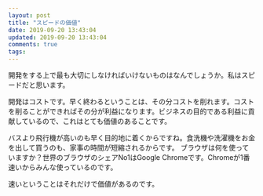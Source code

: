 ```yaml
---
layout: post
title: "スピードの価値"
date: 2019-09-20 13:43:04
updated: 2019-09-20 13:43:04
comments: true
tags: 
---
```

開発をする上で最も大切にしなければいけないものはなんでしょうか。私はスピードだと思います。

開発はコストです。早く終わるということは、その分コストを削れます。コストを削ることができればその分が利益になります。ビジネスの目的である利益に貢献しているので、これはとても価値のあることです。

バスより飛行機が高いのも早く目的地に着くからですね。食洗機や洗濯機をお金を出して買うのも、家事の時間が短縮されるからです。
ブラウザは何を使っていますか？世界のブラウザのシェアNo1はGoogle Chromeです。Chromeが1番速いからみんな使っているのです。

速いということはそれだけで価値があるのです。
